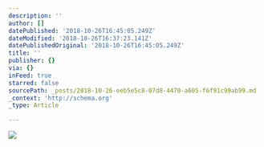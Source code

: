 ```yaml
---
description: ''
author: []
datePublished: '2018-10-26T16:45:05.249Z'
dateModified: '2018-10-26T16:37:23.141Z'
datePublishedOriginal: '2018-10-26T16:45:05.249Z'
title: ''
publisher: {}
via: {}
inFeed: true
starred: false
sourcePath: _posts/2018-10-26-eeb5e5c8-07d8-4470-a605-f6f91c99ab99.md
_context: 'http://schema.org'
_type: Article

---
```

![](https://the-grid-user-content.s3-us-west-2.amazonaws.com/cf162d72-d154-41d1-b748-22ebb30f6c68.png)